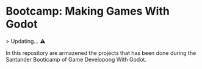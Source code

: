 <h1>Bootcamp: Making Games With Godot</h1>
<p>> Updating... ⚠️</p>
<p>In this repository are armazened the projects that has been done during the Santander Booticamp of Game Developong With Godot.</p>

